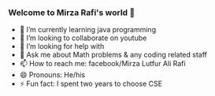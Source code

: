 ### Welcome to Mirza Rafi's world 👋

- 🌱 I’m currently learning java programming
- 👯 I’m looking to collaborate on youtube
- 🤔 I’m looking for help with 
- 💬 Ask me about Math problems & any coding related staff
- 📫 How to reach me: facebook/Mirza Lutfur Ali Rafi
- 😄 Pronouns: He/his
- ⚡ Fun fact: I spent two years to choose CSE

